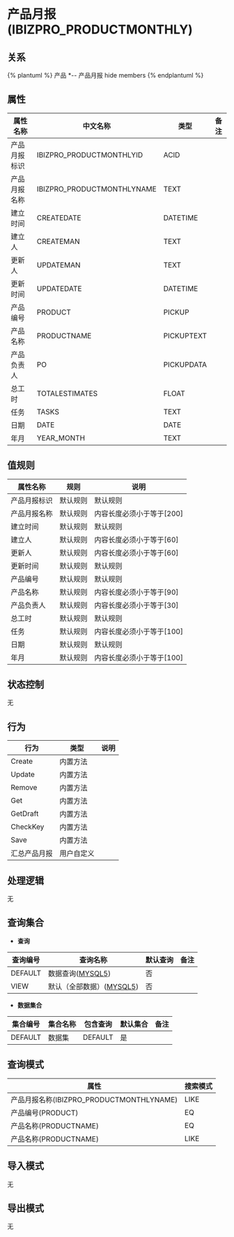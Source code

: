 # 产品月报(IBIZPRO_PRODUCTMONTHLY)

  

## 关系
{% plantuml %}
产品 *-- 产品月报 
hide members
{% endplantuml %}

## 属性

| 属性名称        |    中文名称    | 类型     |  备注  |
| --------   |------------| -----   |  -------- | 
|产品月报标识|IBIZPRO_PRODUCTMONTHLYID|ACID|&nbsp;|
|产品月报名称|IBIZPRO_PRODUCTMONTHLYNAME|TEXT|&nbsp;|
|建立时间|CREATEDATE|DATETIME|&nbsp;|
|建立人|CREATEMAN|TEXT|&nbsp;|
|更新人|UPDATEMAN|TEXT|&nbsp;|
|更新时间|UPDATEDATE|DATETIME|&nbsp;|
|产品编号|PRODUCT|PICKUP|&nbsp;|
|产品名称|PRODUCTNAME|PICKUPTEXT|&nbsp;|
|产品负责人|PO|PICKUPDATA|&nbsp;|
|总工时|TOTALESTIMATES|FLOAT|&nbsp;|
|任务|TASKS|TEXT|&nbsp;|
|日期|DATE|DATE|&nbsp;|
|年月|YEAR_MONTH|TEXT|&nbsp;|

## 值规则
| 属性名称    | 规则    |  说明  |
| --------   |------------| ----- | 
|产品月报标识|默认规则|默认规则|
|产品月报名称|默认规则|内容长度必须小于等于[200]|
|建立时间|默认规则|默认规则|
|建立人|默认规则|内容长度必须小于等于[60]|
|更新人|默认规则|内容长度必须小于等于[60]|
|更新时间|默认规则|默认规则|
|产品编号|默认规则|默认规则|
|产品名称|默认规则|内容长度必须小于等于[90]|
|产品负责人|默认规则|内容长度必须小于等于[30]|
|总工时|默认规则|默认规则|
|任务|默认规则|内容长度必须小于等于[100]|
|日期|默认规则|默认规则|
|年月|默认规则|内容长度必须小于等于[100]|

## 状态控制

无


## 行为
| 行为    | 类型    |  说明  |
| --------   |------------| ----- | 
|Create|内置方法|&nbsp;|
|Update|内置方法|&nbsp;|
|Remove|内置方法|&nbsp;|
|Get|内置方法|&nbsp;|
|GetDraft|内置方法|&nbsp;|
|CheckKey|内置方法|&nbsp;|
|Save|内置方法|&nbsp;|
|汇总产品月报|用户自定义|&nbsp;|

## 处理逻辑
无

## 查询集合

* **查询**

| 查询编号 | 查询名称       | 默认查询 |   备注|
| --------  | --------   | --------   | ----- |
|DEFAULT|数据查询([MYSQL5](../../appendix/query_MYSQL5.md#IbizproProductMonthly_Default))|否|&nbsp;|
|VIEW|默认（全部数据）([MYSQL5](../../appendix/query_MYSQL5.md#IbizproProductMonthly_View))|否|&nbsp;|

* **数据集合**

| 集合编号 | 集合名称   |  包含查询  | 默认集合 |   备注|
| --------  | --------   | -------- | --------   | ----- |
|DEFAULT|数据集|DEFAULT|是|&nbsp;|

## 查询模式
| 属性      |    搜索模式     |
| --------   |------------|
|产品月报名称(IBIZPRO_PRODUCTMONTHLYNAME)|LIKE|
|产品编号(PRODUCT)|EQ|
|产品名称(PRODUCTNAME)|EQ|
|产品名称(PRODUCTNAME)|LIKE|

## 导入模式
无


## 导出模式
无
